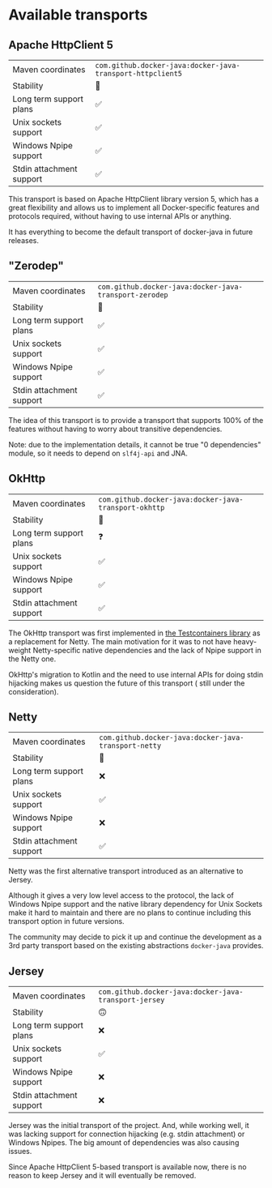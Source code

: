 # Available transports

## Apache HttpClient 5

|                          |                                                            |
|--------------------------|------------------------------------------------------------|
| Maven coordinates        | `com.github.docker-java:docker-java-transport-httpclient5` |
| Stability                | 🙂                                                         |
| Long term support plans  | ✅                                                          |
| Unix sockets support     | ✅                                                          |
| Windows Npipe support    | ✅                                                          |
| Stdin attachment support | ✅                                                          |

This transport is based on Apache HttpClient library version 5, which has a great flexibility and allows us to implement all Docker-specific
features and protocols required, without having to use internal APIs or anything.

It has everything to become the default transport of docker-java in future releases.

## "Zerodep"

|                          |                                                        |
|--------------------------|--------------------------------------------------------|
| Maven coordinates        | `com.github.docker-java:docker-java-transport-zerodep` |
| Stability                | 🙂                                                     |
| Long term support plans  | ✅                                                      |
| Unix sockets support     | ✅                                                      |
| Windows Npipe support    | ✅                                                      |
| Stdin attachment support | ✅                                                      |

The idea of this transport is to provide a transport that supports 100% of the features without having to worry about transitive
dependencies.

Note: due to the implementation details, it cannot be true "0 dependencies" module, so it needs to depend on `slf4j-api` and JNA.

## OkHttp

|                          |                                                       |
|--------------------------|-------------------------------------------------------|
| Maven coordinates        | `com.github.docker-java:docker-java-transport-okhttp` |
| Stability                | 🧐                                                    |
| Long term support plans  | ❓                                                     |
| Unix sockets support     | ✅                                                     |
| Windows Npipe support    | ✅                                                     |
| Stdin attachment support | ✅                                                     |

The OkHttp transport was first implemented in [the Testcontainers library](http://github.com/testcontainers/testcontainers-java) as a
replacement for Netty. The main motivation for it was to not have heavy-weight Netty-specific native dependencies and the lack of Npipe
support in the Netty one.

OkHttp's migration to Kotlin and the need to use internal APIs for doing stdin hijacking makes us question the future of this transport (
still under the consideration).

## Netty

|                          |                                                      |
|--------------------------|------------------------------------------------------|
| Maven coordinates        | `com.github.docker-java:docker-java-transport-netty` |
| Stability                | 🧐                                                   |
| Long term support plans  | ❌                                                    |
| Unix sockets support     | ✅                                                    |
| Windows Npipe support    | ❌                                                    |
| Stdin attachment support | ✅                                                    |

Netty was the first alternative transport introduced as an alternative to Jersey.

Although it gives a very low level access to the protocol, the lack of Windows Npipe support and the native library dependency for Unix
Sockets make it hard to maintain and there are no plans to continue including this transport option in future versions.

The community may decide to pick it up and continue the development as a 3rd party transport based on the existing abstractions
`docker-java` provides.

## Jersey

|                          |                                                       |
|--------------------------|-------------------------------------------------------|
| Maven coordinates        | `com.github.docker-java:docker-java-transport-jersey` |
| Stability                | 🙃                                                    |
| Long term support plans  | ❌                                                     |
| Unix sockets support     | ✅                                                     |
| Windows Npipe support    | ❌                                                     |
| Stdin attachment support | ❌                                                     |

Jersey was the initial transport of the project. And, while working well, it was lacking support for connection hijacking (e.g. stdin
attachment) or Windows Npipes.
The big amount of dependencies was also causing issues.

Since Apache HttpClient 5-based transport is available now, there is no reason to keep Jersey and it will eventually be removed.
